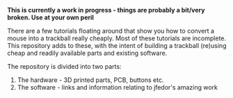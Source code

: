 **This is currently a work in progress - things are probably a bit/very broken. Use at your own peril**

There are a few tutorials floating around that show you how to convert a mouse into a trackball really cheaply. Most of these tutorials are incomplete.
This repository adds to these, with the intent of building a trackball (re)using cheap and readily available parts and existing software.

The repository is divided into two parts:
1. The hardware - 3D printed parts, PCB, buttons etc.
2. The software - links and information relating to jfedor's amazing work
